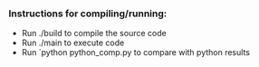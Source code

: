 ### Instructions for compiling/running:
- Run ./build to compile the source code
- Run ./main to execute code
- Run `python python_comp.py to compare with python results